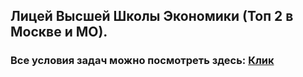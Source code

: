## Лицей Высшей Школы Экономики (Топ 2 в Москве и МО).

### Все условия задач можно посмотреть здесь: [Клик](https://school.hse.ru/data/2022/12/15/1715817400/10-8%D0%98%D0%BD%D1%84%D0%BE%D1%80%D0%BC%D0%B0%D1%82%D0%B8%D0%BA%D0%B0%20%D0%B4%D0%B5%D0%BC%D0%BE.pdf)
